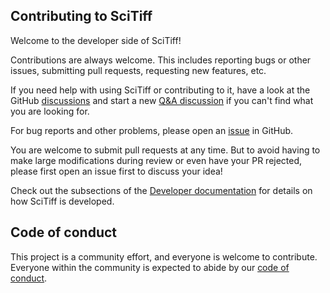 ## Contributing to SciTiff

Welcome to the developer side of SciTiff!

Contributions are always welcome.
This includes reporting bugs or other issues, submitting pull requests, requesting new features, etc.

If you need help with using SciTiff or contributing to it, have a look at the GitHub [discussions](https://github.com/ess-dmsc-dram/scitiff/discussions) and start a new [Q&A discussion](https://github.com/ess-dmsc-dram/scitiff/discussions/categories/q-a) if you can't find what you are looking for.

For bug reports and other problems, please open an [issue](https://github.com/ess-dmsc-dram/scitiff/issues/new) in GitHub.

You are welcome to submit pull requests at any time.
But to avoid having to make large modifications during review or even have your PR rejected, please first open an issue first to discuss your idea!

Check out the subsections of the [Developer documentation](https://ess-dmsc-dram.github.io/scitiff/developer/index.html) for details on how SciTiff is developed.

## Code of conduct

This project is a community effort, and everyone is welcome to contribute.
Everyone within the community is expected to abide by our [code of conduct](https://github.com/ess-dmsc-dram/scitiff/blob/main/CODE_OF_CONDUCT.md).
